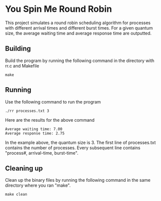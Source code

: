 # You Spin Me Round Robin

This project simulates a round robin scheduling algorithm for processes with different arrival times and different burst times. For a given quantum size, the average waiting time and average response time are outputted.

## Building

Build the program by running the following command in the directory with rr.c and Makefile
```shell
make
```

## Running

Use the following command to run the program
```shell
./rr processes.txt 3
```

Here are the results for the above command
```shell
Average waiting time: 7.00
Average response time: 2.75
```

In the example above, the quantum size is 3. The first line of processes.txt contains the number of processes. Every subsequent line contains "process#, arrival-time, burst-time". 

## Cleaning up

Clean up the binary files by running the following command in the same directory where you ran "make". 
```shell
make clean
```
